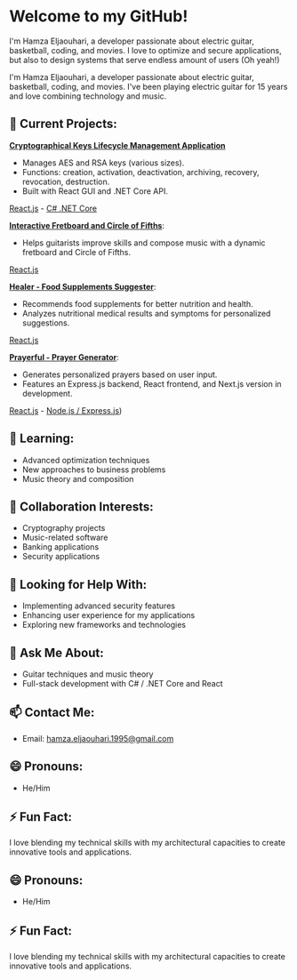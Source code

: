 # Welcome to my GitHub!

I'm Hamza Eljaouhari, a developer passionate about electric guitar, basketball, coding, and movies.
I love to optimize and secure applications, but also to design systems that serve endless amount of users (Oh yeah!)

I'm Hamza Eljaouhari, a developer passionate about electric guitar, basketball, coding, and movies. I've been playing electric guitar for 15 years and love combining technology and music.

## 🔭 Current Projects:

**[Cryptographical Keys Lifecycle Management Application](https://klms-net-core-71c8398607be.herokuapp.com/index.html)**
- Manages AES and RSA keys (various sizes).
- Functions: creation, activation, deactivation, archiving, recovery, revocation, destruction.
- Built with React GUI and .NET Core API.

[React.js](https://github.com/hamza-eljaouhari/kms-react-gui) - 
[C# .NET Core](https://github.com/hamza-eljaouhari/klms-net-core)

**[Interactive Fretboard and Circle of Fifths](https://hamza-eljaouhari.github.io/fretboard/)**:
- Helps guitarists improve skills and compose music with a dynamic fretboard and Circle of Fifths.

[React.js](https://github.com/hamza-eljaouhari/fretboard)

**[Healer - Food Supplements Suggester](https://hamza-eljaouhari.github.io/healer)**:
- Recommends food supplements for better nutrition and health.
- Analyzes nutritional medical results and symptoms for personalized suggestions.

[React.js](https://github.com/hamza-eljaouhari/healer)

**[Prayerful - Prayer Generator](https://hamza-eljaouhari.github.com/prayerful)**:
- Generates personalized prayers based on user input.
- Features an Express.js backend, React frontend, and Next.js version in development.

[React.js](https://github.com/hamza-eljaouhari/prayerful) - 
[Node.js / Express.js](https://github.com/hamza-eljaouhari/express-prayerful))


## 🌱 Learning:

- Advanced optimization techniques
- New approaches to business problems
- Music theory and composition

## 👯 Collaboration Interests:

- Cryptography projects
- Music-related software
- Banking applications
- Security applications

## 🤔 Looking for Help With:

- Implementing advanced security features
- Enhancing user experience for my applications
- Exploring new frameworks and technologies

## 💬 Ask Me About:

- Guitar techniques and music theory
- Full-stack development with C# / .NET Core and React

## 📫 Contact Me:

- Email: [hamza.eljaouhari.1995@gmail.com](mailto:hamza.eljaouhari.1995@gmail.com)

## 😄 Pronouns:

- He/Him

## ⚡ Fun Fact:

I love blending my technical skills with my architectural capacities to create innovative tools and applications.

## 😄 Pronouns:

- He/Him

## ⚡ Fun Fact:

I love blending my technical skills with my architectural capacities to create innovative tools and applications.
